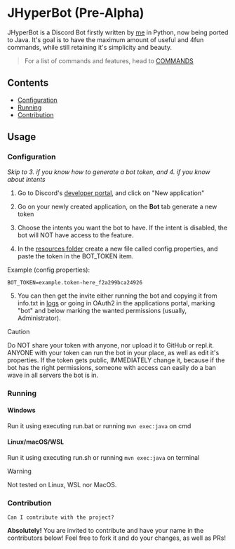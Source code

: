 # JHyperBot (Pre-Alpha)
JHyperBot is a Discord Bot firstly written by [me](github.com/eduardogott/) in Python, now being ported to Java. It's goal is to have the maximum amount of useful and 4fun commands, while still retaining it's simplicity and beauty.
> For a list of commands and features, head to [COMMANDS](COMMANDS.MD) 

## Contents
- [Configuration](#configuration)
- [Running](#running)
- [Contribution](#contribution)

## Usage
### Configuration
*Skip to 3. if you know how to generate a bot token, and 4. if you know about intents*

1. Go to Discord's [developer portal](https://discord.com/developers/applications), and click on "New application"

2. Go on your newly created application, on the **Bot** tab generate a new token

3. Choose the intents you want the bot to have. If the intent is disabled, the bot will NOT have access to the feature.

4. In the [resources folder](./src/main/resources/) create a new file called config.properties, and paste the token in the BOT_TOKEN item.

Example (config.properties):
```properties
BOT_TOKEN=example.token-here_f2a299bca24926
```
5. You can then get the invite either running the bot and copying it from info.txt in [logs](./src/logs) or going in OAuth2 in the applications portal, marking "bot" and below marking the wanted permissions (usually, Administrator).

> [!CAUTION]
> Do NOT share your token with anyone, nor upload it to GitHub or repl.it. ANYONE with your token can run the bot in your place, as well as edit it's properties.
> If the token gets public, IMMEDIATELY change it, because if the bot has the right permissions, someone with access can easily do a ban wave in all servers the bot is in.

### Running
#### Windows
Run it using executing run.bat or running `mvn exec:java` on cmd
#### Linux/macOS/WSL
Run it using executing run.sh or running `mvn exec:java` on terminal

> [!WARNING]
> Not tested on Linux, WSL nor MacOS.
### Contribution
`Can I contribute with the project?`

**Absolutely!** You are invited to contribute and have your name in the contributors below! Feel free to fork it and do your changes, as well as PRs!
